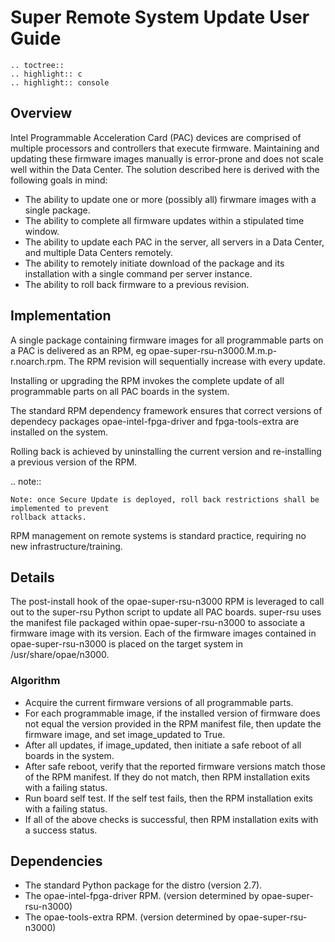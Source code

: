 # Super Remote System Update User Guide #

```eval_rst
.. toctree::
.. highlight:: c
.. highlight:: console
```

## Overview ##
Intel Programmable Acceleration Card (PAC) devices are comprised of multiple processors
and controllers that execute firmware. Maintaining and updating these firmware images
manually is error-prone and does not scale well within the Data Center. The solution
described here is derived with the following goals in mind:

* The ability to update one or more (possibly all) firwmare images with a single package.
* The ability to complete all firmware updates within a stipulated time window.
* The ability to update each PAC in the server, all servers in a Data Center, and multiple
Data Centers remotely.
* The ability to remotely initiate download of the package and its installation with a
single command per server instance.
* The ability to roll back firmware to a previous revision.

## Implementation ##
A single package containing firmware images for all programmable parts on a PAC is delivered
as an RPM, eg opae-super-rsu-n3000.M.m.p-r.noarch.rpm. The RPM revision will sequentially increase
with every update.

Installing or upgrading the RPM invokes the complete update of all programmable parts on all
PAC boards in the system.

The standard RPM dependency framework ensures that correct versions of dependecy packages
opae-intel-fpga-driver and fpga-tools-extra are installed on the system.

Rolling back is achieved by uninstalling the current version and re-installing a previous
version of the RPM.

.. note::
```
Note: once Secure Update is deployed, roll back restrictions shall be implemented to prevent
rollback attacks.
```

RPM management on remote systems is standard practice, requiring no new infrastructure/training.

## Details ##

The post-install hook of the opae-super-rsu-n3000 RPM is leveraged to call out to the super-rsu
Python script to update all PAC boards. super-rsu uses the manifest file packaged within
opae-super-rsu-n3000 to associate a firmware image with its version. Each of the firmware images
contained in opae-super-rsu-n3000 is placed on the target system in /usr/share/opae/n3000.

### Algorithm ###

* Acquire the current firmware versions of all programmable parts.
* For each programmable image, if the installed version of firmware does not equal the version
provided in the RPM manifest file, then update the firmware image, and set image_updated to True.
* After all updates, if image_updated, then initiate a safe reboot of all boards in the system.
* After safe reboot, verify that the reported firmware versions match those of the RPM manifest.
If they do not match, then RPM installation exits with a failing status.
* Run board self test. If the self test fails, then the RPM installation exits with a failing status.
* If all of the above checks is successful, then RPM installation exits with a success status.

## Dependencies ##

* The standard Python package for the distro (version 2.7).
* The opae-intel-fpga-driver RPM. (version determined by opae-super-rsu-n3000)
* The opae-tools-extra RPM. (version determined by opae-super-rsu-n3000)
